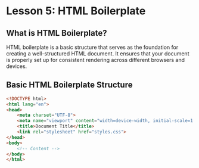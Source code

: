 # **Lesson 5: HTML Boilerplate**

## **What is HTML Boilerplate?**

HTML boilerplate is a basic structure that serves as the foundation for creating a well-structured HTML document. It ensures that your document is properly set up for consistent rendering across different browsers and devices.

## **Basic HTML Boilerplate Structure**
```html
<!DOCTYPE html>
<html lang="en">
<head>
    <meta charset="UTF-8">
    <meta name="viewport" content="width=device-width, initial-scale=1.0">
    <title>Document Title</title>
    <link rel="stylesheet" href="styles.css">
</head>
<body>
	<!-- Content -->
</body>
</html>
```
<!--stackedit_data:
eyJoaXN0b3J5IjpbLTQ3NzcyODc4NF19
-->